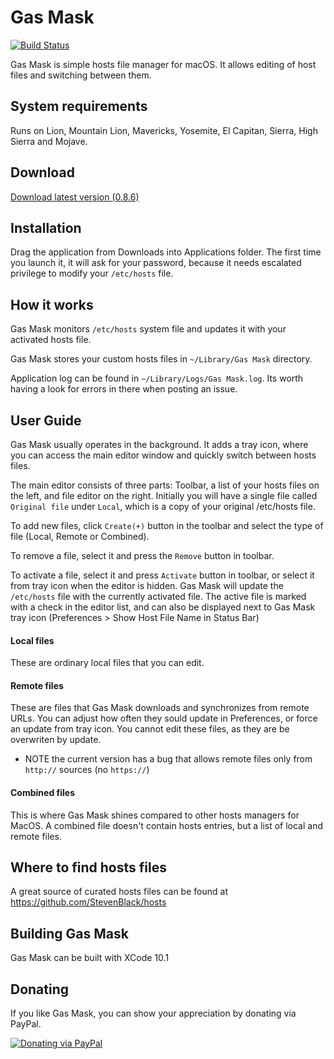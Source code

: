 # Gas Mask
[![Build Status](https://travis-ci.org/2ndalpha/gasmask.png?branch=master)](https://travis-ci.org/2ndalpha/gasmask)

Gas Mask is simple hosts file manager for macOS.
It allows editing of host files and switching between them.

## System requirements
Runs on Lion, Mountain Lion, Mavericks, Yosemite, El Capitan, Sierra, High Sierra and Mojave.

## Download
[Download latest version (0.8.6)](http://gmask.clockwise.ee/files/gas_mask_0.8.6.zip)

## Installation
Drag the application from Downloads into Applications folder. The first time you launch it, it will ask for your password, because it needs escalated privilege to modify your `/etc/hosts` file.

## How it works
Gas Mask monitors `/etc/hosts` system file and updates it with your activated hosts file.

Gas Mask stores your custom hosts files in `~/Library/Gas Mask` directory.

Application log can be found in `~/Library/Logs/Gas Mask.log`. Its worth having a look for errors in there when posting an issue.

## User Guide
Gas Mask usually operates in the background. It adds a tray icon, where you can access the main editor window and quickly switch between hosts files.

The main editor consists of three parts: Toolbar, a list of your hosts files on the left, and file editor on the right. Initially you will have a single file called `Original file` under `Local`, which is a copy of your original /etc/hosts file.

To add new files, click `Create(+)` button in the toolbar and select the type of file (Local, Remote or Combined).

To remove a file, select it and press the `Remove` button in toolbar.

To activate a file, select it and press `Activate` button in toolbar, or select it from tray icon when the editor is hidden. Gas Mask will update the `/etc/hosts` file with the currently activated file. The active file is marked with a check in the editor list, and can also be displayed next to Gas Mask tray icon (Preferences > Show Host File Name in Status Bar)

#### Local files
These are ordinary local files that you can edit.

#### Remote files
These are files that Gas Mask downloads and synchronizes from remote URLs. You can adjust how often they sould update in Preferences, or force an update from tray icon. You cannot edit these files, as they are be overwriten by update.

- NOTE the current version has a bug that allows remote files only from `http://` sources (no `https://`)

#### Combined files
This is where Gas Mask shines compared to other hosts managers for MacOS. A combined file doesn't contain hosts entries, but a list of local and remote files.

## Where to find hosts files
A great source of curated hosts files can be found at https://github.com/StevenBlack/hosts

## Building Gas Mask
Gas Mask can be built with XCode 10.1

## Donating
If you like Gas Mask, you can show your appreciation by donating via PayPal.

[![Donating via PayPal](https://www.paypal.com/en_US/i/btn/btn_donate_SM.gif)](https://www.paypal.com/cgi-bin/webscr?cmd=_donations&business=98JFC3MUF5Q44&lc=EE&item_name=Gas%20Mask%20Support&currency_code=USD&bn=PP%2dDonationsBF%3abtn_donate_SM%2egif%3aNonHostedGuest )

